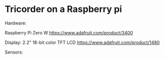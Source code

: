 # Tricorder on a Raspberry pi

Hardware:

Raspberry Pi Zero W
https://www.adafruit.com/product/3400

Display: 2.2" 18-bit color TFT LCD
https://www.adafruit.com/product/1480

Sensors:



